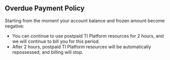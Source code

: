 ﻿## Overdue Payment Policy
Starting from the moment your account balance and frozen amount become negative:
* You can continue to use postpaid TI Platform resources for 2 hours, and we will continue to bill you for this period.
* After 2 hours, postpaid TI Platform resources will be automatically repossessed, and billing will stop.